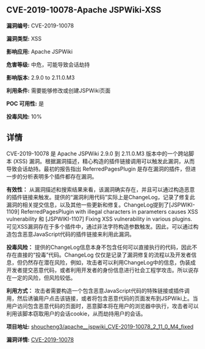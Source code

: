 ## CVE-2019-10078-Apache JSPWiki-XSS

**漏洞编号:** CVE-2019-10078

**漏洞类型:** XSS

**影响应用:** Apache JSPWiki

**危害等级:** 中危，可能导致会话劫持

**影响版本:** 2.9.0 to 2.11.0.M3

**利用条件:** 需要能够修改或创建JSPWiki页面

**POC 可用性:** 是

**投毒风险:** 10%

## 详情

CVE-2019-10078 是 Apache JSPWiki 2.9.0 到 2.11.0.M3 版本中的一个跨站脚本 (XSS) 漏洞。根据漏洞描述，精心构造的插件链接调用可以触发此漏洞，从而导致会话劫持。最初的报告指出 ReferredPagesPlugin 是存在漏洞的插件，但进一步的分析表明多个插件都存在漏洞。 

**有效性：** 从漏洞描述和搜索结果来看，该漏洞确实存在，并且可以通过构造恶意的插件链接来触发。提供的“漏洞利用代码”实际上是ChangeLog，记录了修复此漏洞的相关提交信息，以及其他一些更新和修复。ChangeLog提到了[JSPWIKI-1109] ReferredPagesPlugin with illegal characters in parameters causes XSS vulnerability 和 [JSPWIKI-1107] Fixing XSS vulnerability in various plugins. 可见XSS漏洞存在于多个插件中，通过非法字符构造参数触发。因此，可以通过构造包含恶意JavaScript代码的插件链接来利用此漏洞。

**投毒风险：** 提供的ChangeLog信息本身不包含任何可以直接执行的代码，因此不存在直接的“投毒”代码。ChangeLog 仅仅是记录了漏洞修复的流程以及开发者信息，但仍然存在潜在风险，例如，攻击者可以利用ChangeLog中的信息，伪装成开发者提交恶意代码，或者利用开发者的身份信息进行社会工程学攻击。所以说存在一定的风险，但风险较低。

**利用方式：** 攻击者需要构造一个包含恶意JavaScript代码的特殊链接或插件调用，然后诱骗用户点击该链接，或者将包含恶意代码的页面发布到JSPWiki上。当用户访问包含恶意代码的页面时，恶意脚本将在用户的浏览器中执行，攻击者可以利用该脚本窃取用户的会话cookie，从而劫持用户的会话。


**项目地址:** [shoucheng3/apache__jspwiki_CVE-2019-10078_2_11_0_M4_fixed](https://github.com/shoucheng3/apache__jspwiki_CVE-2019-10078_2_11_0_M4_fixed)

**漏洞详情:** [CVE-2019-10078](https://nvd.nist.gov/vuln/detail/CVE-2019-10078)